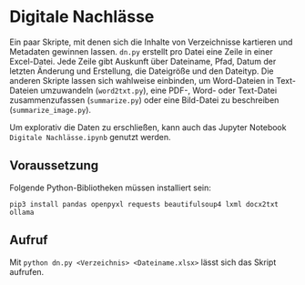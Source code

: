 # Digitale Nachlässe

Ein paar Skripte, mit denen sich die Inhalte von Verzeichnisse kartieren und Metadaten gewinnen lassen. `dn.py` erstellt pro Datei eine Zeile in einer Excel-Datei. Jede Zeile gibt Auskunft über Dateiname, Pfad, Datum der letzten Änderung und Erstellung, die Dateigröße und den Dateityp. Die anderen Skripte lassen sich wahlweise einbinden, um Word-Dateien in Text-Dateien umzuwandeln (`word2txt.py`), eine PDF-, Word- oder Text-Datei zusammenzufassen (`summarize.py`) oder eine Bild-Datei zu beschreiben (`summarize_image.py`).

Um explorativ die Daten zu erschließen, kann auch das Jupyter Notebook `Digitale Nachlässe.ipynb` genutzt werden.

## Voraussetzung

Folgende Python-Bibliotheken müssen installiert sein:

```shell
pip3 install pandas openpyxl requests beautifulsoup4 lxml docx2txt ollama
```

## Aufruf

Mit `python dn.py <Verzeichnis> <Dateiname.xlsx>` lässt sich das Skript aufrufen.
